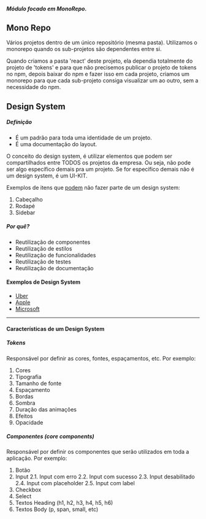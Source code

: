 ##### Módulo focado em MonoRepo.

## Mono Repo
Vários projetos dentro de um único repositório (mesma pasta). Utilizamos o monorepo quando os sub-projetos são dependentes entre si.

Quando criamos a pasta 'react' deste projeto, ela dependia totalmente do projeto de 'tokens' e para que não precisemos publicar o projeto de tokens no npm, depois baixar do npm e fazer isso em cada projeto, criamos um monorepo para que cada sub-projeto consiga visualizar um ao outro, sem a necessidade do npm.


## Design System

##### Definição
- É um padrão para toda uma identidade de um projeto. 
- É uma documentação do layout.

O conceito do design system, é utilizar elementos que podem ser compartilhados entre TODOS os projetos da empresa. Ou seja, não pode ser algo específico demais pra um projeto.
Se for específico demais não é um design system, é um UI-KIT.

Exemplos de itens que <ins>podem</ins> não fazer parte de um design system:
1. Cabeçalho
1. Rodapé
1. Sidebar


##### Por quê?
* Reutilização de componentes
* Reutilização de estilos
* Reutilização de funcionalidades
* Reutilização de testes
* Reutilização de documentação

#### Exemplos de Design System
* [Uber](https://baseweb.design/)
* [Apple](https://developer.apple.com/design/human-interface-guidelines/components/all-components)
* [Microsoft](https://www.microsoft.com/design/fluent/)

---
#### Características de um Design System
##### Tokens
Responsável por definir as cores, fontes, espaçamentos, etc. Por exemplo:
1. Cores
1. Tipografia
1. Tamanho de fonte
1. Espaçamento
1. Bordas
1. Sombra
1. Duração das animações
1. Efeitos
1. Opacidade

##### Componentes (core components)
Responsável por definir os componentes que serão utilizados em toda a aplicação. Por exemplo:

1. Botão
1. Input
2.1. Input com erro
2.2. Input com sucesso
2.3. Input desabilitado
2.4. Input com placeholder
2.5. Input com label
1. Checkbox
1. Select
1. Textos Heading (h1, h2, h3, h4, h5, h6)
1. Textos Body (p, span, small, etc)